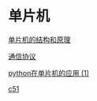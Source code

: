 # 单片机

[单片机的结构和原理](%E5%8D%95%E7%89%87%E6%9C%BA%20f4c8a1c25ff842479efe47214a123152/%E5%8D%95%E7%89%87%E6%9C%BA%E7%9A%84%E7%BB%93%E6%9E%84%E5%92%8C%E5%8E%9F%E7%90%86%202f993d6d5f2644cdb0071d4e0e20b755.md)

[通信协议](%E5%8D%95%E7%89%87%E6%9C%BA%20f4c8a1c25ff842479efe47214a123152/%E9%80%9A%E4%BF%A1%E5%8D%8F%E8%AE%AE%2023b4aa8f1ef04ae0ae4919645f965187.md)

[python在单片机的应用 (1)](%E5%8D%95%E7%89%87%E6%9C%BA%20f4c8a1c25ff842479efe47214a123152/python%E5%9C%A8%E5%8D%95%E7%89%87%E6%9C%BA%E7%9A%84%E5%BA%94%E7%94%A8%20(1)%201c3fdf0a1c4a45569771859ac1a4a1b5.md)

[c51](%E5%8D%95%E7%89%87%E6%9C%BA%20f4c8a1c25ff842479efe47214a123152/c51%20f3ac105c380e47318dac2e8b73d6d41c.md)